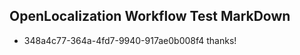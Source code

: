 ## OpenLocalization Workflow Test MarkDown
* 348a4c77-364a-4fd7-9940-917ae0b008f4 thanks!

<!--HONumber=Jul16_HO3-->


